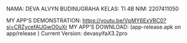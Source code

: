 NAMA: DEVA ALVYN BUDINUGRAHA
KELAS: TI 4B
NIM: 2207411050

MY APP'S DEMONSTRATION: https://youtu.be/VpMY6ExVRC0?si=CRZycefAUGwO0uXr
MY APP'S DOWNLOAD: (app-release.apk on app/release )
Current Version: devasyifaX3.2pro